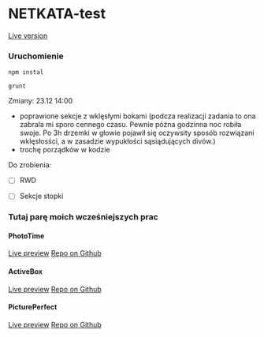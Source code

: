 # NETKATA-test


[Live version](http://aleksanderchromik.pl/portfolio/netkata/) 


### Uruchomienie 

```
npm instal
```

```
grunt
```

Zmiany: 23.12 14:00
- poprawione sekcje z wklęsłymi bokami (podcza realizacji zadania to ona zabrala mi sporo cennego czasu. Pewnie późna godzinna noc robiła swoje. Po 3h drzemki w głowie pojawił się oczywsity sposób rozwiązani wklęsłosści, a w zasadzie wypukłości sąsiądujących divów.)
- trochę porządków w kodzie

Do zrobienia:
- [ ] RWD
- [ ] Sekcje stopki



### Tutaj parę moich wcześniejszych prac


#### PhotoTime

[Live preview](http://aleksanderchromik.pl/portfolio/PhotoTime/) 
[Repo on Github](https://github.com/achromik/PhotoTime)

#### ActiveBox

[Live preview](http://aleksanderchromik.pl/portfolio/ActiveBox/) 
[Repo on Github](https://github.com/achromik/ActiveBox)

#### PicturePerfect 

[Live preview](http://aleksanderchromik.pl/portfolio/PicturePerfect/)
[Repo on Github](https://github.com/achromik/PicturePerfectProject)
